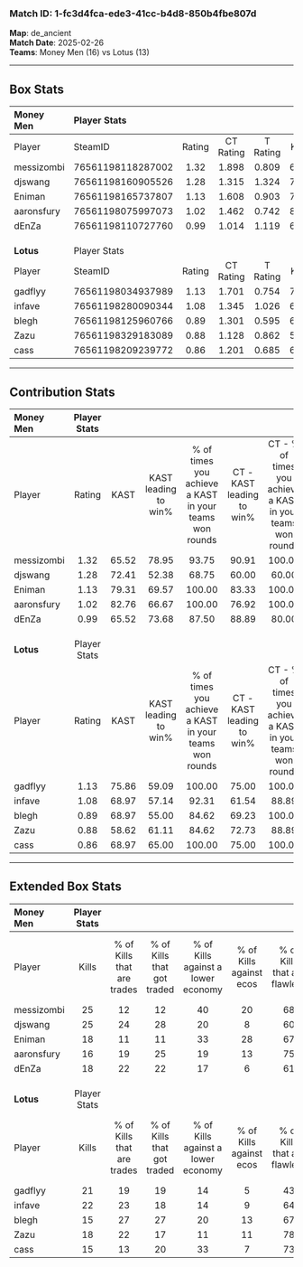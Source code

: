 ### Match ID: 1-fc3d4fca-ede3-41cc-b4d8-850b4fbe807d  
**Map**: de_ancient  
**Match Date**: 2025-02-26  
**Teams**: Money Men (16) vs Lotus (13)  

---  

## Box Stats  

| **Money Men** | Player Stats      |        |           |          |       |       |       |         |        |      |     |
| :- | :- | :-: | :-: | :-: | :-: | :-: | :-: | :-: | :-: | :-: | :-: |
| Player        | SteamID           | Rating | CT Rating | T Rating | KAST  |  ADR  | Kills | Assists | Deaths | K/D  | HS% |
| messizombi    | 76561198118287002 |  1.32  |   1.898   |  0.809   | 65.52 | 93.3  |  25   |    8    |   16   | 1.56 | 52  |
| djswang       | 76561198160905526 |  1.28  |   1.315   |  1.324   | 72.41 | 101.4 |  25   |    8    |   22   | 1.14 | 48  |
| Eniman        | 76561198165737807 |  1.13  |   1.608   |  0.903   | 79.31 | 74.6  |  18   |    8    |   17   | 1.06 | 11  |
| aaronsfury    | 76561198075997073 |  1.02  |   1.462   |  0.742   | 82.76 | 46.8  |  16   |    5    |   16   | 1.00 | 12  |
| dEnZa         | 76561198110727760 |  0.99  |   1.014   |  1.119   | 65.52 | 84.3  |  18   |    9    |   21   | 0.86 | 27  |
|               |                   |        |           |          |       |       |       |         |        |      |     |
|               |                   |        |           |          |       |       |       |         |        |      |     |
|               |                   |        |           |          |       |       |       |         |        |      |     |
| **Lotus**     | Player Stats      |        |           |          |       |       |       |         |        |      |     |
| Player        | SteamID           | Rating | CT Rating | T Rating | KAST  |  ADR  | Kills | Assists | Deaths | K/D  | HS% |
| gadflyy       | 76561198034937989 |  1.13  |   1.701   |  0.754   | 75.86 | 86.5  |  21   |   10    |   23   | 0.91 | 33  |
| infave        | 76561198280090344 |  1.08  |   1.345   |  1.026   | 68.97 | 68.0  |  22   |    4    |   20   | 1.10 | 45  |
| blegh         | 76561198125960766 |  0.89  |   1.301   |  0.595   | 68.97 | 63.3  |  15   |    6    |   19   | 0.79 | 73  |
| Zazu          | 76561198329183089 |  0.88  |   1.128   |  0.862   | 58.62 | 64.2  |  18   |    4    |   20   | 0.90 | 50  |
| cass          | 76561198209239772 |  0.86  |   1.201   |  0.685   | 68.97 | 68.8  |  15   |    4    |   21   | 0.71 | 40  |
---  

## Contribution Stats  

| **Money Men** | Player Stats |       |                      |                                                        |                           |                                                             |                          |                                                            |
| :- | :-: | :-: | :-: | :-: | :-: | :-: | :-: | :-: |
| Player        |    Rating    | KAST  | KAST leading to win% | % of times you achieve a KAST in your teams won rounds | CT - KAST leading to win% | CT - % of times you achieve a KAST in your teams won rounds | T - KAST leading to win% | T - % of times you achieve a KAST in your teams won rounds |
| messizombi    |     1.32     | 65.52 |        78.95         |                         93.75                          |           90.91           |                           100.00                            |          62.50           |                           83.33                            |
| djswang       |     1.28     | 72.41 |        52.38         |                         68.75                          |           60.00           |                            60.00                            |          45.45           |                           83.33                            |
| Eniman        |     1.13     | 79.31 |        69.57         |                         100.00                         |           83.33           |                           100.00                            |          54.55           |                           100.00                           |
| aaronsfury    |     1.02     | 82.76 |        66.67         |                         100.00                         |           76.92           |                           100.00                            |          54.55           |                           100.00                           |
| dEnZa         |     0.99     | 65.52 |        73.68         |                         87.50                          |           88.89           |                            80.00                            |          60.00           |                           100.00                           |
|               |              |       |                      |                                                        |                           |                                                             |                          |                                                            |
|               |              |       |                      |                                                        |                           |                                                             |                          |                                                            |
|               |              |       |                      |                                                        |                           |                                                             |                          |                                                            |
| **Lotus**     | Player Stats |       |                      |                                                        |                           |                                                             |                          |                                                            |
| Player        |    Rating    | KAST  | KAST leading to win% | % of times you achieve a KAST in your teams won rounds | CT - KAST leading to win% | CT - % of times you achieve a KAST in your teams won rounds | T - KAST leading to win% | T - % of times you achieve a KAST in your teams won rounds |
| gadflyy       |     1.13     | 75.86 |        59.09         |                         100.00                         |           75.00           |                           100.00                            |          40.00           |                           100.00                           |
| infave        |     1.08     | 68.97 |        57.14         |                         92.31                          |           61.54           |                            88.89                            |          50.00           |                           100.00                           |
| blegh         |     0.89     | 68.97 |        55.00         |                         84.62                          |           69.23           |                           100.00                            |          28.57           |                           50.00                            |
| Zazu          |     0.88     | 58.62 |        61.11         |                         84.62                          |           72.73           |                            88.89                            |          42.86           |                           75.00                            |
| cass          |     0.86     | 68.97 |        65.00         |                         100.00                         |           75.00           |                           100.00                            |          50.00           |                           100.00                           |
---  

## Extended Box Stats  

| **Money Men** | Player Stats |                            |                            |                                    |                         |                              |                                 |        |                             |                                     |                          |                               |                            |
| :- | :-: | :-: | :-: | :-: | :-: | :-: | :-: | :-: | :-: | :-: | :-: | :-: | :-: |
| Player        |    Kills     | % of Kills that are trades | % of Kills that got traded | % of Kills against a lower economy | % of Kills against ecos | % of Kills that are flawless | % of Kills that are close duels | Deaths | % of Deaths that get traded | % of Deaths against a lower economy | % of Deaths against ecos | % of Deaths that are flawless | % of Deaths that are close |
| messizombi    |      25      |             12             |             12             |                 40                 |           20            |              68              |                0                |   16   |              6              |                 13                  |            0             |              50               |             13             |
| djswang       |      25      |             24             |             28             |                 20                 |            8            |              60              |                8                |   22   |              9              |                 18                  |            5             |              73               |             5              |
| Eniman        |      18      |             11             |             11             |                 33                 |           28            |              67              |                6                |   17   |             35              |                 18                  |            6             |              65               |             12             |
| aaronsfury    |      16      |             19             |             25             |                 19                 |           13            |              75              |                0                |   16   |             25              |                 13                  |            6             |              69               |             6              |
| dEnZa         |      18      |             22             |             22             |                 17                 |            6            |              61              |                6                |   21   |             19              |                 10                  |            0             |              52               |             5              |
|               |              |                            |                            |                                    |                         |                              |                                 |        |                             |                                     |                          |                               |                            |
|               |              |                            |                            |                                    |                         |                              |                                 |        |                             |                                     |                          |                               |                            |
|               |              |                            |                            |                                    |                         |                              |                                 |        |                             |                                     |                          |                               |                            |
| **Lotus**     | Player Stats |                            |                            |                                    |                         |                              |                                 |        |                             |                                     |                          |                               |                            |
| Player        |    Kills     | % of Kills that are trades | % of Kills that got traded | % of Kills against a lower economy | % of Kills against ecos | % of Kills that are flawless | % of Kills that are close duels | Deaths | % of Deaths that get traded | % of Deaths against a lower economy | % of Deaths against ecos | % of Deaths that are flawless | % of Deaths that are close |
| gadflyy       |      21      |             19             |             19             |                 14                 |            5            |              43              |               10                |   23   |             26              |                 17                  |            9             |              48               |             4              |
| infave        |      22      |             23             |             18             |                 14                 |            9            |              64              |                9                |   20   |             20              |                 20                  |            5             |              70               |             0              |
| blegh         |      15      |             27             |             27             |                 20                 |           13            |              67              |                7                |   19   |             21              |                 21                  |            11            |              58               |             0              |
| Zazu          |      18      |             22             |             17             |                 11                 |           11            |              78              |                6                |   20   |             10              |                 15                  |            5             |              80               |             10             |
| cass          |      15      |             13             |             20             |                 33                 |            7            |              73              |                7                |   21   |             24              |                 14                  |            5             |              76               |             5              |
